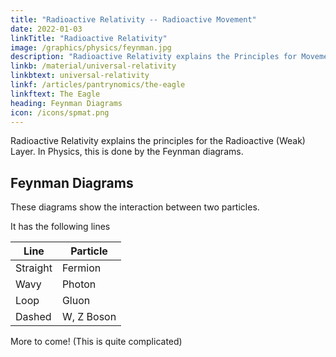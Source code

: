 ```yaml
---
title: "Radioactive Relativity -- Radioactive Movement"
date: 2022-01-03
linkTitle: "Radioactive Relativity"
image: /graphics/physics/feynman.jpg
description: "Radioactive Relativity explains the Principles for Movement in the Radioactive Layer"
linkb: /material/universal-relativity
linkbtext: universal-relativity
linkf: /articles/pantrynomics/the-eagle
linkftext: The Eagle
heading: Feynman Diagrams
icon: /icons/spmat.png
---
```



Radioactive Relativity explains the principles for the Radioactive (Weak) Layer. In Physics, this is done by the Feynman diagrams. 

## Feynman Diagrams 

These diagrams show the interaction between two particles. 

It has the following lines

Line | Particle
--- | ---
Straight | Fermion
Wavy | Photon 
Loop | Gluon
Dashed | W, Z Boson 


More to come! (This is quite complicated)

